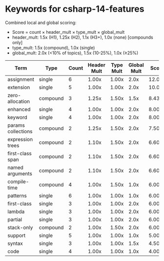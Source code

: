 # Keywords for csharp-14-features

Combined local and global scoring:
- Score = count × header_mult × type_mult × global_mult
- header_mult: 1.5x (H1), 1.25x (H2), 1.1x (H3+), 1.0x (none) [compounds only]
- type_mult: 1.5x (compound), 1.0x (single)
- global_mult: 2.0x (<10% of topics), 1.5x (10-25%), 1.0x (≥25%)

| Term | Type | Count | Header Mult | Type Mult | Global Mult | Score |
|------|------|-------|-------------|-----------|-------------|-------|
| assignment | single | 6 | 1.00x | 1.00x | 2.0x | 12.000 |
| extension | single | 5 | 1.00x | 1.00x | 2.0x | 10.000 |
| zero-allocation | compound | 3 | 1.25x | 1.50x | 1.5x | 8.438 |
| enhanced | single | 4 | 1.00x | 1.00x | 2.0x | 8.000 |
| keyword | single | 4 | 1.00x | 1.00x | 2.0x | 8.000 |
| params collections | compound | 2 | 1.25x | 1.50x | 2.0x | 7.500 |
| expression trees | compound | 2 | 1.10x | 1.50x | 2.0x | 6.600 |
| first-class span | compound | 2 | 1.10x | 1.50x | 2.0x | 6.600 |
| named arguments | compound | 2 | 1.10x | 1.50x | 2.0x | 6.600 |
| compile-time | compound | 4 | 1.00x | 1.50x | 1.0x | 6.000 |
| patterns | single | 6 | 1.00x | 1.00x | 1.0x | 6.000 |
| first-class | single | 3 | 1.00x | 1.00x | 2.0x | 6.000 |
| lambda | single | 3 | 1.00x | 1.00x | 2.0x | 6.000 |
| partial | single | 3 | 1.00x | 1.00x | 2.0x | 6.000 |
| stack-only | compound | 2 | 1.00x | 1.50x | 2.0x | 6.000 |
| support | single | 5 | 1.00x | 1.00x | 1.0x | 5.000 |
| syntax | single | 3 | 1.00x | 1.00x | 1.5x | 4.500 |
| code | single | 4 | 1.00x | 1.00x | 1.0x | 4.000 |
